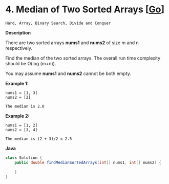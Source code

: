 # 4. Median of Two Sorted Arrays [[Go](https://github.com/Apollo4634/LeetCode/blob/master/solution/array/MedianOfTwoSortedArrays.java)]

```Hard, Array, Binary Search, Divide and Conquer```

**Description**

There are two sorted arrays **nums1** and **nums2** of size m and n respectively.

Find the median of the two sorted arrays. The overall run time complexity should be O(log (m+n)).

You may assume **nums1** and **nums2** cannot be both empty.

**Example 1:**

```
nums1 = [1, 3]
nums2 = [2]

The median is 2.0
```

**Example 2:**

```
nums1 = [1, 2]
nums2 = [3, 4]

The median is (2 + 3)/2 = 2.5
```

**Java**

```java
class Solution {
    public double findMedianSortedArrays(int[] nums1, int[] nums2) {
        
    }
}
```

